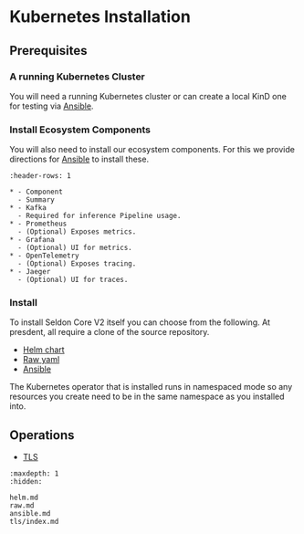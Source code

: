 # Kubernetes Installation

## Prerequisites

### A running Kubernetes Cluster

You will need a running Kubernetes cluster or can create a local KinD one for testing via [Ansible](ansible.md).

### Install Ecosystem Components

You will also need to install our ecosystem components. For this we provide directions for [Ansible](ansible.md) to install these.

```{list-table}
:header-rows: 1

* - Component
  - Summary
* - Kafka
  - Required for inference Pipeline usage.
* - Prometheus
  - (Optional) Exposes metrics.
* - Grafana
  - (Optional) UI for metrics.
* - OpenTelemetry
  - (Optional) Exposes tracing.
* - Jaeger
  - (Optional) UI for traces.

```

### Install

To install Seldon Core V2 itself you can choose from the following. At presdent, all require a clone of the source repository.

 * [Helm chart](helm.md)
 * [Raw yaml](raw.md)
 * [Ansible](ansible.md)
 
The Kubernetes operator that is installed runs in namespaced mode so any resources you create need to be in the same namespace as you installed into.

## Operations

 * [TLS](tls/index.md)

```{toctree}
:maxdepth: 1
:hidden:

helm.md
raw.md
ansible.md
tls/index.md
```
